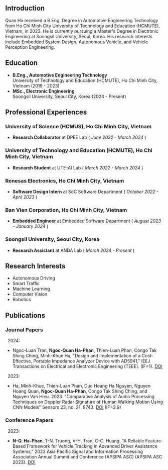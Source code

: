 ## Introduction
Quan Ha received a B.Eng. Degree in Automotive Engineering Technology from Ho Chi Minh City University of Technology and Education (HCMUTE), Vietnam, in 2023. He is currently pursuing a Master's Degree in Electronic Engineering at Soongsil University, Seoul, Korea. His research interests include Embedded System Design, Autonomous Vehicle, and Vehicle Perception Engineering.

## Education
- **B.Eng., Automotive Engineering Technology**  
  University of Technology and Education (HCMUTE), Ho Chi Minh City, Vietnam (2019 - 2023)
- **MSc., Electronic Engineering**  
  Soongsil University, Seoul City, Korea (2024 - Present)

## Professional Experiences

### University of Science (HCMUS), Ho Chi Minh City, Vietnam
- **Research Collaborator** at DPEE Lab   ( *June 2022 - March 2024* )

### University of Technology and Education (HCMUTE), Ho Chi Minh City, Vietnam
- **Research Student** at UTE-AI Lab   ( *March 2022 - March 2024* )

### Renesas Electronics, Ho Chi Minh City, Vietnam
- **Software Design Intern** at SoC Software Department  ( *October 2022 - April 2023* )

### Ban Vien Corporation, Ho Chi Minh City, Vietnam
- **Embedded Engineer** at Embedded Software Department   ( *August 2023 - January 2024* )

### Soongsil University, Seoul City, Korea
- **Research Assistant** at ANDA Lab   ( *March 2024 - Present* ) 

## Research Interests
- Autonomous Driving
- Smart Traffic
- Machine Learning
- Computer Vision
- Robotics

## Publications

### Journal Papers
&nbsp;&nbsp;2024:
- Ngoc-Luan Tran, **Ngoc-Quan Ha-Phan**, Thien-Luan Phan, Congo Tak Shing Ching, Minh-Khue Ha, "Design and Implementation of a Cost-Effective, Portable Impedance Analyzer Device with AD5941," IEEJ Transactions on Electrical and Electronic Engineering (TEEE). (IF=1). [DOI](https://doi.org/10.1002/tee.24134)

&nbsp;&nbsp;2023: 
- Ha, Minh-Khue, Thien-Luan Phan, Duc Hoang Ha Nguyen, Nguyen Hoang Quan, **Ngoc-Quan Ha-Phan**, Congo Tak Shing Ching, and Nguyen Van Hieu. 2023. "Comparative Analysis of Audio Processing Techniques on Doppler Radar Signature of Human Walking Motion Using CNN Models" Sensors 23, no. 21: 8743. [DOI](https://doi.org/10.3390/s23218743) (IF=3.9)

### Conference Papers
&nbsp;&nbsp;2023:
- **N-Q. Ha-Phan**, T-N. Truong, V-H. Tran, C-C. Huang, "A Reliable Feature-Based Framework for Vehicle Tracking in Advanced Driver Assistance Systems," 2023 Asia Pacific Signal and Information Processing Association Annual Summit and Conference (APSIPA ASC) (APSIPA ASC 2023). [DOI](https://dx.doi.org/10.1109/APSIPAASC58517.2023.10317503)